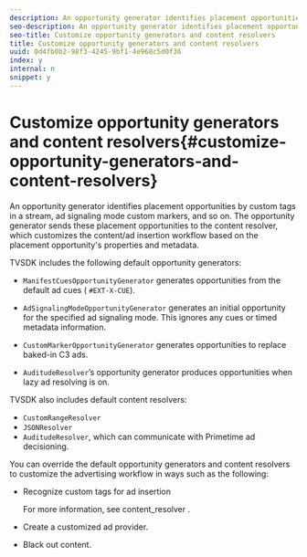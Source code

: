 ```yaml
---
description: An opportunity generator identifies placement opportunities by custom tags in a stream, ad signaling mode custom markers, and so on. The opportunity generator sends these placement opportunities to the content resolver, which customizes the content/ad insertion workflow based on the placement opportunity's properties and metadata.
seo-description: An opportunity generator identifies placement opportunities by custom tags in a stream, ad signaling mode custom markers, and so on. The opportunity generator sends these placement opportunities to the content resolver, which customizes the content/ad insertion workflow based on the placement opportunity's properties and metadata.
seo-title: Customize opportunity generators and content resolvers
title: Customize opportunity generators and content resolvers
uuid: 0d4fb0b2-98f3-4245-9bf1-4e968c5d0f36
index: y
internal: n
snippet: y
---
```


# Customize opportunity generators and content resolvers{#customize-opportunity-generators-and-content-resolvers}

An opportunity generator identifies placement opportunities by custom tags in a stream, ad signaling mode custom markers, and so on. The opportunity generator sends these placement opportunities to the content resolver, which customizes the content/ad insertion workflow based on the placement opportunity's properties and metadata.

 TVSDK includes the following default opportunity generators:

* `ManifestCuesOpportunityGenerator` generates opportunities from the default ad cues ( `#EXT-X-CUE`). 

* `AdSignalingModeOpportunityGenerator` generates an initial opportunity for the specified ad signaling mode. This ignores any cues or timed metadata information. 
* `CustomMarkerOpportunityGenerator` generates opportunities to replace baked-in C3 ads. 
* `AuditudeResolver`’s opportunity generator produces opportunities when lazy ad resolving is on.

TVSDK also includes default content resolvers:

* `CustomRangeResolver` 
* `JSONResolver` 
* `AuditudeResolver`, which can communicate with Primetime ad decisioning.

You can override the default opportunity generators and content resolvers to customize the advertising workflow in ways such as the following:

* Recognize custom tags for ad insertion

  For more information, see  content_resolver . 
* Create a customized ad provider. 
* Black out content.

